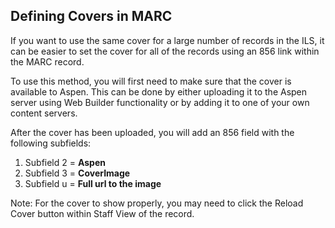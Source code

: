 ## Defining Covers in MARC 
If you want to use the same cover for a large number of records in the ILS, it can be easier to set the cover for all of the records using an 856 link within the MARC record. 

To use this method, you will first need to make sure that the cover is available to Aspen. This can be done by either uploading it to the Aspen server using Web Builder functionality or by adding it to one of your own content servers. 

After the cover has been uploaded, you will add an 856 field with the following subfields: 
1. Subfield 2 = **Aspen**
2. Subfield 3 = **CoverImage**
3. Subfield u = **Full url to the image**

Note: 
For the cover to show properly, you may need to click the Reload Cover button within Staff View of the record. 